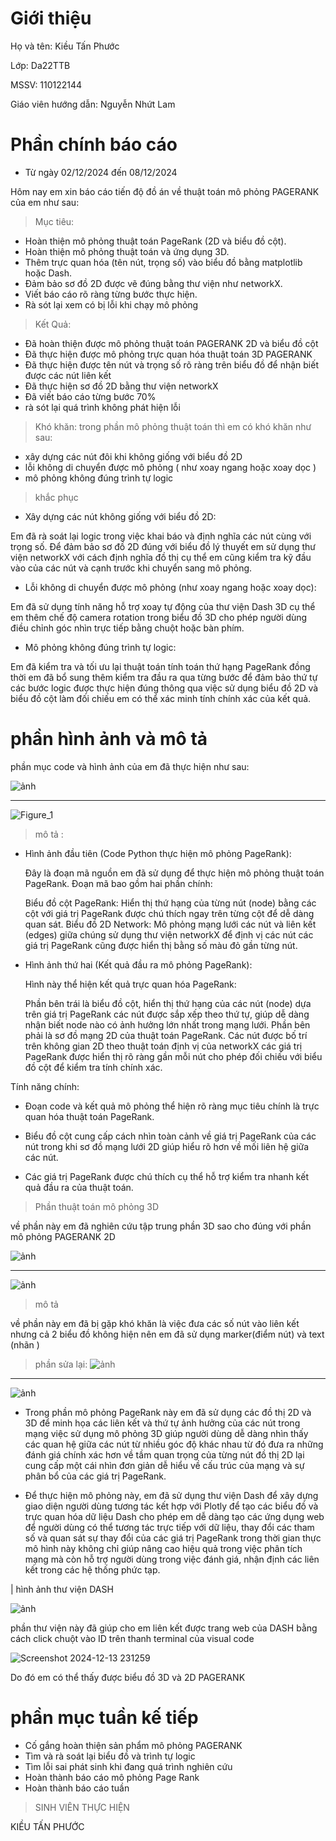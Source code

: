 # Giới thiệu
Họ và tên: Kiều Tấn Phước

Lớp: Da22TTB

MSSV: 110122144

Giáo viên hướng dẫn: Nguyễn Nhứt Lam

# Phần chính báo cáo

- Từ ngày 02/12/2024 đến 08/12/2024

Hôm nay em xin báo cáo tiến độ đồ án về thuật toán mô phỏng PAGERANK của em như sau:

> Mục tiêu:
- Hoàn thiện mô phỏng thuật toán PageRank (2D và biểu đồ cột).
- Hoàn thiện mô phỏng thuật toán và ứng dụng 3D.
- Thêm trực quan hóa (tên nút, trọng số) vào biểu đồ bằng matplotlib hoặc Dash.
- Đảm bảo sơ đồ 2D được vẽ đúng bằng thư viện như networkX.
- Viết báo cáo rõ ràng từng bước thực hiện.
- Rà sót lại xem có bị lỗi khi chạy mô phỏng

> Kết Quả:
- Đã hoàn thiện được mô phỏng thuật toán PAGERANK 2D và biểu đồ cột
- Đã thực hiện được mô phỏng trực quan hóa thuật toán 3D PAGERANK
- Đã thực hiện được tên nút và trọng số rõ ràng trên biểu đồ để nhận biết được các nút liên kết
- Đã thực hiện sơ đồ 2D bằng thư viện networkX
- Đã viết báo cáo từng bước 70%
- rà sót lại quá trình không phát hiện lỗi

> Khó khăn:
trong phần mô phỏng thuật toán thì em có khó khăn như sau:
- xây dựng các nút đôi khi không giống với biểu đồ 2D
- lỗi không di chuyển được mô phỏng ( như xoay ngang hoặc xoay dọc )
- mô phỏng không đúng trình tự logic
> khắc phục

- Xây dựng các nút không giống với biểu đồ 2D:

Em đã rà soát lại logic trong việc khai báo và định nghĩa các nút cùng với trọng số. Để đảm bảo sơ đồ 2D đúng với biểu đồ lý thuyết em sử dụng thư viện networkX với cách định nghĩa đồ thị cụ thể em cũng kiểm tra kỹ đầu vào của các nút và cạnh trước khi chuyển sang mô phỏng.

- Lỗi không di chuyển được mô phỏng (như xoay ngang hoặc xoay dọc):
  
Em đã sử dụng tính năng hỗ trợ xoay tự động của thư viện Dash 3D cụ thể em thêm chế độ camera rotation trong biểu đồ 3D cho phép người dùng điều chỉnh góc nhìn trực tiếp bằng chuột hoặc bàn phím.

- Mô phỏng không đúng trình tự logic:

Em đã kiểm tra và tối ưu lại thuật toán tính toán thứ hạng PageRank đồng thời em đã bổ sung thêm kiểm tra đầu ra qua từng bước để đảm bảo thứ tự các bước logic được thực hiện đúng thông qua việc sử dụng biểu đồ 2D và biểu đồ cột làm đối chiếu em có thể xác minh tính chính xác của kết quả.

# phần hình ảnh và mô tả

phần mục code và hình ảnh của em đã thực hiện như sau: 

![ảnh](https://github.com/user-attachments/assets/b07d3f65-fc5c-4976-9cae-e1afa452d4ca) 

--------------------------------------------------------------------------------------

![Figure_1](https://github.com/user-attachments/assets/766e945d-f0a4-47f8-9369-0b168b11b967)


> mô tả :

- Hình ảnh đầu tiên (Code Python thực hiện mô phỏng PageRank):

    Đây là đoạn mã nguồn em đã sử dụng để thực hiện mô phỏng thuật toán PageRank.
    Đoạn mã bao gồm hai phần chính:
  
  Biểu đồ cột PageRank: Hiển thị thứ hạng của từng nút (node) bằng các cột với giá trị PageRank được chú thích ngay trên từng cột để dễ dàng quan sát.
  Biểu đồ 2D Network: Mô phỏng mạng lưới các nút và liên kết (edges) giữa chúng sử dụng thư viện networkX để định vị các nút các giá trị PageRank cũng được hiển thị bằng số màu đỏ gần từng nút.

- Hình ảnh thứ hai (Kết quả đầu ra mô phỏng PageRank):

    Hình này thể hiện kết quả trực quan hóa PageRank:
  
  Phần bên trái là biểu đồ cột, hiển thị thứ hạng của các nút (node) dựa trên giá trị PageRank các nút được sắp xếp theo thứ tự, giúp dễ dàng nhận biết node nào có ảnh hưởng lớn nhất trong mạng lưới.
  Phần bên phải là sơ đồ mạng 2D của thuật toán PageRank. Các nút được bố trí trên không gian 2D theo thuật toán định vị của networkX các giá trị PageRank được hiển thị rõ ràng gần mỗi nút cho phép đối chiếu với biểu đồ cột để kiểm tra tính chính xác.

Tính năng chính:

   - Đoạn code và kết quả mô phỏng thể hiện rõ ràng mục tiêu chính là trực quan hóa thuật toán PageRank.
    
   - Biểu đồ cột cung cấp cách nhìn toàn cảnh về giá trị PageRank của các nút trong khi sơ đồ mạng lưới 2D giúp hiểu rõ hơn về mối liên hệ giữa các nút.
    
   - Các giá trị PageRank được chú thích cụ thể hỗ trợ kiểm tra nhanh kết quả đầu ra của thuật toán.

> Phần thuật toán mô phỏng 3D

về phần này em đã nghiên cứu tập trung phần 3D sao cho đúng với phần mô phỏng PAGERANK 2D

![ảnh](https://github.com/user-attachments/assets/ce78cade-fffd-4906-801b-b7966d32387c)

--------------------------------------------------------------------------------------------

![ảnh](https://github.com/user-attachments/assets/f414703a-cc51-407a-8a40-ecd1119d66ea)

> mô tả

về phần này em đã bị gặp khó khăn là việc đưa các số nút vào liên kết nhưng cả 2 biểu đồ không hiện nên em đã sử dụng marker(điểm nút) và text (nhãn )

> phần sửa lại:
![ảnh](https://github.com/user-attachments/assets/9520b132-ab19-48cb-976e-d31196bbb026)

------------------------------------------------------------------------------------------

![ảnh](https://github.com/user-attachments/assets/544835e5-0c6a-4df2-b014-8c3a5a8ef7c4)

- Trong phần mô phỏng PageRank này em đã sử dụng các đồ thị 2D và 3D để minh họa các liên kết và thứ tự ảnh hưởng của các nút trong mạng việc sử dụng mô phỏng 3D giúp người dùng dễ dàng nhìn thấy các quan hệ giữa các nút từ nhiều góc độ khác nhau từ đó đưa ra những đánh giá chính xác hơn về tầm quan trọng của từng nút đồ thị 2D lại cung cấp một cái nhìn đơn giản dễ hiểu về cấu trúc của mạng và sự phân bổ của các giá trị PageRank.

- Để thực hiện mô phỏng này, em đã sử dụng thư viện Dash để xây dựng giao diện người dùng tương tác kết hợp với Plotly để tạo các biểu đồ và trực quan hóa dữ liệu Dash cho phép em dễ dàng tạo các ứng dụng web để người dùng có thể tương tác trực tiếp với dữ liệu, thay đổi các tham số và quan sát sự thay đổi của các giá trị PageRank trong thời gian thực mô hình này không chỉ giúp nâng cao hiệu quả trong việc phân tích mạng mà còn hỗ trợ người dùng trong việc đánh giá, nhận định các liên kết trong các hệ thống phức tạp.
  
| hình ảnh thư viện DASH

![ảnh](https://github.com/user-attachments/assets/b0de890c-385f-4cf6-9721-4900705bd9a9)

phần thư viện này đã giúp cho em liên kết được trang web của DASH bằng cách click chuột vào ID trên thanh terminal của visual code 

![Screenshot 2024-12-13 231259](https://github.com/user-attachments/assets/12dee205-0f98-4b2e-93ca-9d1db83960e3)

Do đó em có thể thấy được biểu đồ 3D và 2D PAGERANK

# phần mục tuần kế tiếp

- Cố gắng hoàn thiện sản phẩm mô phỏng PAGERANK
- Tìm và rà soát lại biểu đồ và trình tự logic
- Tìm lỗi sai phát sinh khi đang quá trình nghiên cứu
- Hoàn thành báo cáo mô phỏng Page Rank
- Hoàn thành báo cáo tuần

> SINH VIÊN THỰC HIỆN

KIỀU TẤN PHƯỚC









